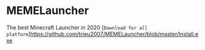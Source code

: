 # MEMELauncher
The best Minecraft Launcher in 2020
[`Download for all platform`]https://github.com/trieu2007/MEMELauncher/blob/master/Install.exe
